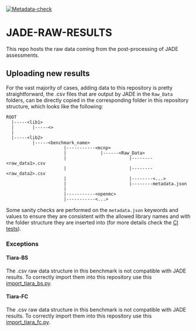 [![Metadata-check](https://github.com/JADE-V-V/JADE-RAW-RESULTS/actions/workflows/metadata_check.yml/badge.svg?branch=main)](https://github.com/JADE-V-V/JADE-RAW-RESULTS/actions/workflows/metadata_check.yml)

# JADE-RAW-RESULTS
This repo hosts the raw data coming from the post-processing of JADE assessments.

## Uploading new results
For the vast majority of cases, adding data to this repository is pretty straightforward, the .csv files that are output by JADE in the
`Raw_Data` folders, can be directly copied in the corresponding folder in this repository structure, which looks like the following:
```
ROOT
  |-----<lib1>
  |       |-----<>
  |
  |-----<lib2>
          |-----<benchmark_name>
                      |-----------<mcnp>
                      |             |------<Raw_Data>
                      |                        |--------<raw_data1>.csv
                      |                        |--------<raw_data2>.csv
                      |                        |--------<...>
                      |                        |--------metadata.json
                      |
                      |-----------<openmc>
                      |-----------<...>
```

Some sanity checks are performed on the `metadata.json` keywords and values to ensure they are consistent with the allowed library names and with the folder structure they are inserted into (for more details check the [CI tests](./tests/metadata_test.py)).

### Exceptions
#### Tiara-BS
The .csv raw data structure in this benchmark is not compatible with JADE results. To correctly import them into this repository use this [import_tiara_bs.py](./utils/import_tiara_bs.py). 

#### Tiara-FC
The .csv raw data structure in this benchmark is not compatible with JADE results. To correctly import them into this repository use this [import_tiara_fc.py](./utils/import_tiara_fc.py). 
